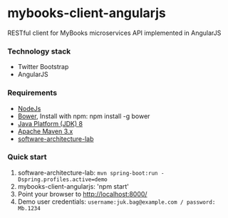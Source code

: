 # mybooks-client-angularjs
RESTful client for MyBooks microservices API implemented in AngularJS

### Technology stack ###

 - Twitter Bootstrap
 - AngularJS

### Requirements ###

* [NodeJs](https://nodejs.org)
* [Bower](https://bower.io/), Install with npm: npm install -g bower
* [Java Platform (JDK) 8](http://www.oracle.com/technetwork/java/javase/downloads/index.html)
* [Apache Maven 3.x](http://maven.apache.org/)
* [software-architecture-lab](https://github.com/mstane/software-architecture-lab)

### Quick start ###

1. software-architecture-lab: `mvn spring-boot:run -Dspring.profiles.active=demo`
2. mybooks-client-angularjs: 'npm start'
3. Point your browser to [http://localhost:8000/](http://localhost:8000/)
4. Demo user credentials: `username:juk.bag@example.com / password: Mb.1234`




